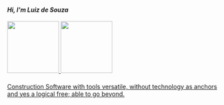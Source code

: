 #### *Hi, I'm Luiz de Souza*
 
 <div>
<a href="https://github.com/luizdesouza">
<img height="120em"src="https://github-readme-stats.vercel.app/api?username=luizdesouza&show_icons=true&theme=dracula&include_all_commits=true&count_private=true"/>
<img height="120em"src=https://github-readme-stats.vercel.app/api/top-langs/?username=luizdesouza&layout=compact&langs_count=16&theme=dracula">
 </div>

####                                                                                                                                              
  <div style"display:inline_block"<br>
   <p> Construction  Software with tools versatile, without technology as anchors and yes a logical free; able to go beyond.</p> 
  </div>
                                                                                                                                              
####
                                                                                                                                                                                                                                                                                        
 
 
                                                                                                                                              

                                                                                                                                                                          




